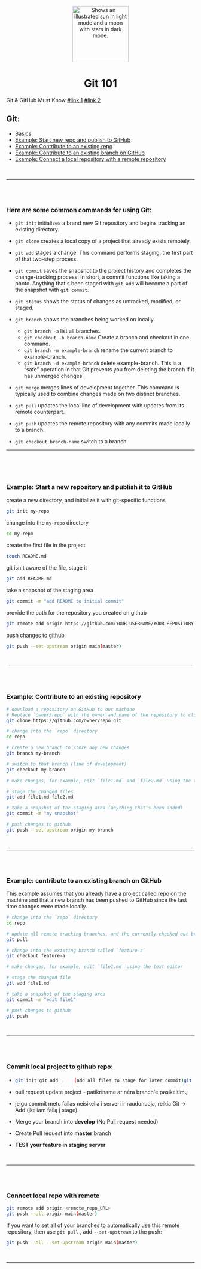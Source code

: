 <p align="center"><img width="150" alt="Shows an illustrated sun in light mode and a moon with stars in dark mode." src="https://git-scm.com/images/logos/downloads/Git-Logo-White.svg"></p>

<h1 align="center">Git 101</h1>

Git & GitHub Must Know [#link 1](https://dev.to/juni/git-and-github---must-know-commands-to-make-your-first-commit-333c)
[#link 2](https://learn.microsoft.com/en-us/training/modules/intro-to-git/2-exercise-configure-git)

## Git:
  - [Basics](#here-are-some-common-commands-for-using-git)
  - [Example: Start new repo and publish to GitHub](#example-start-a-new-repository-and-publish-it-to-github)
  - [Example: Contribute to an existing repo](#example-contribute-to-an-existing-repository)
  - [Example: Contribute to an existing branch on GitHub](#example-contribute-to-an-existing-branch-on-github)
  - [Example: Connect a local repository with a remote repository](#connect-local-repo-with-remote)
<!--   - [If Composer & MySQL Installed](#computer-if-composer--mysql-installed)
  - [Start Project](#computer-start-existing-project)
  - [If something fails](#bangbang-if-project-doesnt-start-properly-try)
 -->
 
<br />
<hr/>
<br />
<br />


### Here are some common commands for using Git:

-  ``git init`` initializes a brand new Git repository and begins tracking an existing directory.

-  ``git clone`` creates a local copy of a project that already exists remotely.

-  ``git add`` stages a change. This command performs staging, the first part of that two-step process.

-  ``git commit`` saves the snapshot to the project history and completes the change-tracking process. In short, a commit functions like taking a photo. Anything that's been staged with ``git add`` will become a part of the snapshot with ``git commit``.

-  ``git status`` shows the status of changes as untracked, modified, or staged.

-  ``git branch`` shows the branches being worked on locally.

    -  ``git branch -a`` list all branches.
    -  ``git checkout -b branch-name`` Create a branch and checkout in one command.
    -  ``git branch -m example-branch`` rename the current branch to example-branch.
    -  ``git branch -d example-branch`` delete example-branch. This is a “safe” operation in that Git prevents you from deleting the branch if it has unmerged changes.

-  ``git merge`` merges lines of development together. This command is typically used to combine changes made on two distinct branches.

-  ``git pull`` updates the local line of development with updates from its remote counterpart.

-  ``git push`` updates the remote repository with any commits made locally to a branch.

-  ``git checkout branch-name``  switch to a branch.

<hr/>
<br />
<br />
<br />

### Example: Start a new repository and publish it to GitHub

  create a new directory, and initialize it with git-specific functions
  ```bash
  git init my-repo
  ```

  change into the `my-repo` directory
  ```bash
  cd my-repo
  ```

  create the first file in the project
  ```bash
  touch README.md
  ```

  git isn't aware of the file, stage it
  ```bash
  git add README.md
  ```

  take a snapshot of the staging area
  ```bash
  git commit -m "add README to initial commit"
  ```

  provide the path for the repository you created on github
  ```bash
  git remote add origin https://github.com/YOUR-USERNAME/YOUR-REPOSITORY-NAME.git
  ```

  push changes to github
  ```bash
  git push --set-upstream origin main(master)
  ```
    
<br />
<hr/>
<br />
<br />

### Example: Contribute to an existing repository

  ```bash
  # download a repository on GitHub to our machine
  # Replace `owner/repo` with the owner and name of the repository to clone
  git clone https://github.com/owner/repo.git

  # change into the `repo` directory
  cd repo

  # create a new branch to store any new changes
  git branch my-branch

  # switch to that branch (line of development)
  git checkout my-branch

  # make changes, for example, edit `file1.md` and `file2.md` using the text editor

  # stage the changed files
  git add file1.md file2.md

  # take a snapshot of the staging area (anything that's been added)
  git commit -m "my snapshot"

  # push changes to github
  git push --set-upstream origin my-branch
  ```
  
<br />
<hr/>
<br />
<br />

### Example: contribute to an existing branch on GitHub
This example assumes that you already have a project called repo on the machine and that a new branch has been pushed to GitHub since the last time changes were made locally.

```bash
# change into the `repo` directory
cd repo

# update all remote tracking branches, and the currently checked out branch
git pull

# change into the existing branch called `feature-a`
git checkout feature-a

# make changes, for example, edit `file1.md` using the text editor

# stage the changed file
git add file1.md

# take a snapshot of the staging area
git commit -m "edit file1"

# push changes to github
git push
```

<br />
<hr/>
<br />
<br />

### Commit local project to github repo:

   - ```bash
     git init git add .    (add all files to stage for later commit)git commit -m "Message to describe commit."
     ```
-  pull request update project - patikriname ar nėra branch'e pasikeitimų
-  jeigu commit metu failas neisikelia i serveri ir raudonuoja, reikia Git -> Add (įkeliam failą į stage).

-  Merge your branch into **develop** (No Pull request needed)
-  Create Pull request into **master** branch
-  **TEST your feature in staging server**

<br />
<hr/>
<br />
<br />

### Connect local repo with remote

```bash
git remote add origin <remote_repo_URL>
git push --all origin main(master)
```

If you want to set all of your branches to automatically use this remote repository, then use ``git pull`` , add ``--set-upstream`` to the push:
```bash
git push --all --set-upstream origin main(master)
```
<br />
<hr/>
<br />
<br />

